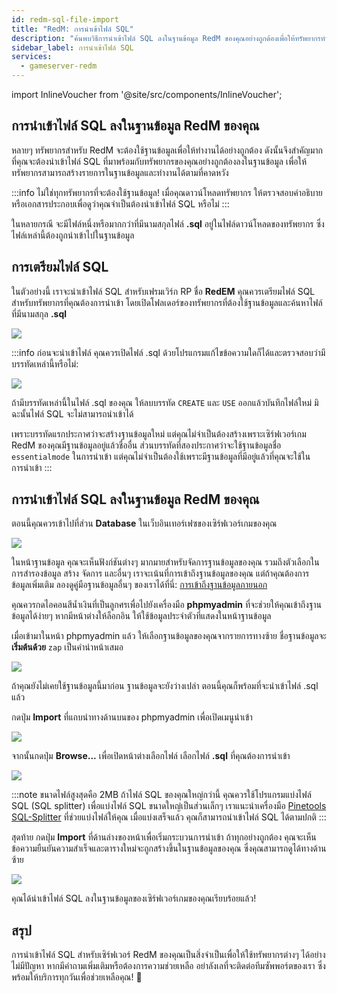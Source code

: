 ```yaml
---
id: redm-sql-file-import
title: "RedM: การนำเข้าไฟล์ SQL"
description: "ค้นพบวิธีการนำเข้าไฟล์ SQL ลงในฐานข้อมูล RedM ของคุณอย่างถูกต้องเพื่อให้ทรัพยากรทำงานได้และฐานข้อมูลเชื่อมต่อกัน → เรียนรู้เพิ่มเติมตอนนี้"
sidebar_label: การนำเข้าไฟล์ SQL
services:
  - gameserver-redm
---
```


import InlineVoucher from '@site/src/components/InlineVoucher';

<InlineVoucher />

## การนำเข้าไฟล์ SQL ลงในฐานข้อมูล RedM ของคุณ

หลายๆ ทรัพยากรสำหรับ RedM จะต้องใช้ฐานข้อมูลเพื่อให้ทำงานได้อย่างถูกต้อง ดังนั้นจึงสำคัญมากที่คุณจะต้องนำเข้าไฟล์ SQL ที่มาพร้อมกับทรัพยากรของคุณอย่างถูกต้องลงในฐานข้อมูล เพื่อให้ทรัพยากรสามารถสร้างรายการในฐานข้อมูลและทำงานได้ตามที่คาดหวัง

:::info
ไม่ใช่ทุกทรัพยากรที่จะต้องใช้ฐานข้อมูล! เมื่อคุณดาวน์โหลดทรัพยากร ให้ตรวจสอบคำอธิบายหรือเอกสารประกอบเพื่อดูว่าคุณจำเป็นต้องนำเข้าไฟล์ SQL หรือไม่
:::

ในหลายกรณี จะมีไฟล์หนึ่งหรือมากกว่าที่มีนามสกุลไฟล์ **.sql** อยู่ในไฟล์ดาวน์โหลดของทรัพยากร ซึ่งไฟล์เหล่านี้ต้องถูกนำเข้าไปในฐานข้อมูล

## การเตรียมไฟล์ SQL

ในตัวอย่างนี้ เราจะนำเข้าไฟล์ SQL สำหรับเฟรมเวิร์ก RP ชื่อ **RedEM** คุณควรเตรียมไฟล์ SQL สำหรับทรัพยากรที่คุณต้องการนำเข้า โดยเปิดโฟลเดอร์ของทรัพยากรที่ต้องใช้ฐานข้อมูลและค้นหาไฟล์ที่มีนามสกุล **.sql**

![](https://github.com/zaphosting/docs/assets/42719082/331d2a3d-0d81-4b39-8ad6-d0aba84ff19c)

:::info
ก่อนจะนำเข้าไฟล์ คุณควรเปิดไฟล์ .sql ด้วยโปรแกรมแก้ไขข้อความใดก็ได้และตรวจสอบว่ามีบรรทัดเหล่านี้หรือไม่:

![](https://github.com/zaphosting/docs/assets/42719082/dfc43c55-9918-45e7-99eb-1f70193c0be1)

ถ้ามีบรรทัดเหล่านี้ในไฟล์ .sql ของคุณ ให้ลบบรรทัด `CREATE` และ `USE` ออกแล้วบันทึกไฟล์ใหม่ มิฉะนั้นไฟล์ SQL จะไม่สามารถนำเข้าได้

เพราะบรรทัดแรกประกาศว่าจะสร้างฐานข้อมูลใหม่ แต่คุณไม่จำเป็นต้องสร้างเพราะเซิร์ฟเวอร์เกม RedM ของคุณมีฐานข้อมูลอยู่แล้วชื่ออื่น ส่วนบรรทัดที่สองประกาศว่าจะใช้ฐานข้อมูลชื่อ `essentialmode` ในการนำเข้า แต่คุณไม่จำเป็นต้องใช้เพราะมีฐานข้อมูลที่มีอยู่แล้วที่คุณจะใช้ในการนำเข้า
:::

## การนำเข้าไฟล์ SQL ลงในฐานข้อมูล RedM ของคุณ

ตอนนี้คุณควรเข้าไปที่ส่วน **Database** ในเว็บอินเทอร์เฟซของเซิร์ฟเวอร์เกมของคุณ

![](https://github.com/zaphosting/docs/assets/42719082/5f0f81ec-832b-4b9e-a39a-8ec78fd10890)

ในหน้าฐานข้อมูล คุณจะเห็นฟังก์ชันต่างๆ มากมายสำหรับจัดการฐานข้อมูลของคุณ รวมถึงตัวเลือกในการสำรองข้อมูล สร้าง จัดการ และอื่นๆ เราจะเน้นที่การเข้าถึงฐานข้อมูลของคุณ แต่ถ้าคุณต้องการข้อมูลเพิ่มเติม ลองดูคู่มือฐานข้อมูลอื่นๆ ของเราได้ที่นี่: [การเข้าถึงฐานข้อมูลภายนอก](gameserver-database-external-access.md)

คุณควรกดไอคอนสีน้ำเงินที่เป็นลูกศรเพื่อไปยังเครื่องมือ **phpmyadmin** ที่จะช่วยให้คุณเข้าถึงฐานข้อมูลได้ง่ายๆ หากมีหน้าต่างให้ล็อกอิน ให้ใช้ข้อมูลประจำตัวที่แสดงในหน้าฐานข้อมูล

เมื่อเข้ามาในหน้า phpmyadmin แล้ว ให้เลือกฐานข้อมูลของคุณจากรายการทางซ้าย ชื่อฐานข้อมูลจะ **เริ่มต้นด้วย** `zap` เป็นคำนำหน้าเสมอ

![](https://github.com/zaphosting/docs/assets/42719082/30fa6041-b94e-4ac8-a3cd-286cca226dba)

ถ้าคุณยังไม่เคยใช้ฐานข้อมูลนี้มาก่อน ฐานข้อมูลจะยังว่างเปล่า ตอนนี้คุณก็พร้อมที่จะนำเข้าไฟล์ .sql แล้ว

กดปุ่ม **Import** ที่แถบนำทางด้านบนของ phpmyadmin เพื่อเปิดเมนูนำเข้า

![](https://github.com/zaphosting/docs/assets/42719082/c0ca30f0-c520-4a71-843a-296064ba5761)

จากนั้นกดปุ่ม **Browse...** เพื่อเปิดหน้าต่างเลือกไฟล์ เลือกไฟล์ **.sql** ที่คุณต้องการนำเข้า

![](https://github.com/zaphosting/docs/assets/42719082/02d09225-a68d-498b-a2bd-df57386ce242)

:::note
ขนาดไฟล์สูงสุดคือ 2MB ถ้าไฟล์ SQL ของคุณใหญ่กว่านี้ คุณควรใช้โปรแกรมแบ่งไฟล์ SQL (SQL splitter) เพื่อแบ่งไฟล์ SQL ขนาดใหญ่เป็นส่วนเล็กๆ เราแนะนำเครื่องมือ [Pinetools SQL-Splitter](https://pinetools.com/split-files) ที่ช่วยแบ่งไฟล์ให้คุณ เมื่อแบ่งเสร็จแล้ว คุณก็สามารถนำเข้าไฟล์ SQL ได้ตามปกติ
:::

สุดท้าย กดปุ่ม **Import** ที่ด้านล่างของหน้าเพื่อเริ่มกระบวนการนำเข้า ถ้าทุกอย่างถูกต้อง คุณจะเห็นข้อความยืนยันความสำเร็จและตารางใหม่จะถูกสร้างขึ้นในฐานข้อมูลของคุณ ซึ่งคุณสามารถดูได้ทางด้านซ้าย

![](https://github.com/zaphosting/docs/assets/42719082/5fef5d58-78f1-4b59-bc3e-1e0af2ff981b)

คุณได้นำเข้าไฟล์ SQL ลงในฐานข้อมูลของเซิร์ฟเวอร์เกมของคุณเรียบร้อยแล้ว!

## สรุป

การนำเข้าไฟล์ SQL สำหรับเซิร์ฟเวอร์ RedM ของคุณเป็นสิ่งจำเป็นเพื่อให้ใช้ทรัพยากรต่างๆ ได้อย่างไม่มีปัญหา หากมีคำถามเพิ่มเติมหรือต้องการความช่วยเหลือ อย่าลังเลที่จะติดต่อทีมซัพพอร์ตของเรา ซึ่งพร้อมให้บริการทุกวันเพื่อช่วยเหลือคุณ! 🙂

<InlineVoucher />